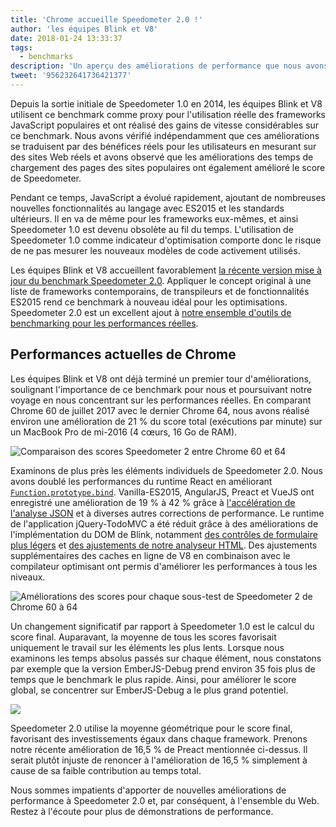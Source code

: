 ```yaml
---
title: 'Chrome accueille Speedometer 2.0 !'
author: 'les équipes Blink et V8'
date: 2018-01-24 13:33:37
tags:
  - benchmarks
description: 'Un aperçu des améliorations de performance que nous avons apportées jusqu'à présent à Blink et V8, basées sur Speedometer 2.0.'
tweet: '956232641736421377'
---
```

Depuis la sortie initiale de Speedometer 1.0 en 2014, les équipes Blink et V8 utilisent ce benchmark comme proxy pour l'utilisation réelle des frameworks JavaScript populaires et ont réalisé des gains de vitesse considérables sur ce benchmark. Nous avons vérifié indépendamment que ces améliorations se traduisent par des bénéfices réels pour les utilisateurs en mesurant sur des sites Web réels et avons observé que les améliorations des temps de chargement des pages des sites populaires ont également amélioré le score de Speedometer.

<!--truncate-->
Pendant ce temps, JavaScript a évolué rapidement, ajoutant de nombreuses nouvelles fonctionnalités au langage avec ES2015 et les standards ultérieurs. Il en va de même pour les frameworks eux-mêmes, et ainsi Speedometer 1.0 est devenu obsolète au fil du temps. L'utilisation de Speedometer 1.0 comme indicateur d'optimisation comporte donc le risque de ne pas mesurer les nouveaux modèles de code activement utilisés.

Les équipes Blink et V8 accueillent favorablement [la récente version mise à jour du benchmark Speedometer 2.0](https://webkit.org/blog/8063/speedometer-2-0-a-benchmark-for-modern-web-app-responsiveness/). Appliquer le concept original à une liste de frameworks contemporains, de transpileurs et de fonctionnalités ES2015 rend ce benchmark à nouveau idéal pour les optimisations. Speedometer 2.0 est un excellent ajout à [notre ensemble d'outils de benchmarking pour les performances réelles](/blog/real-world-performance).

## Performances actuelles de Chrome

Les équipes Blink et V8 ont déjà terminé un premier tour d'améliorations, soulignant l'importance de ce benchmark pour nous et poursuivant notre voyage en nous concentrant sur les performances réelles. En comparant Chrome 60 de juillet 2017 avec le dernier Chrome 64, nous avons réalisé environ une amélioration de 21 % du score total (exécutions par minute) sur un MacBook Pro de mi-2016 (4 cœurs, 16 Go de RAM).

![Comparaison des scores Speedometer 2 entre Chrome 60 et 64](/_img/speedometer-2/scores.png)

Examinons de plus près les éléments individuels de Speedometer 2.0. Nous avons doublé les performances du runtime React en améliorant [`Function.prototype.bind`](https://chromium.googlesource.com/v8/v8/+/808dc8cff3f6530a627ade106cbd814d16a10a18). Vanilla-ES2015, AngularJS, Preact et VueJS ont enregistré une amélioration de 19 % à 42 % grâce à [l'accélération de l'analyse JSON](https://chromium-review.googlesource.com/c/v8/v8/+/700494) et à diverses autres corrections de performance. Le runtime de l'application jQuery-TodoMVC a été réduit grâce à des améliorations de l'implémentation du DOM de Blink, notamment [des contrôles de formulaire plus légers](https://chromium.googlesource.com/chromium/src/+/f610be969095d0af8569924e7d7780b5a6a890cd) et [des ajustements de notre analyseur HTML](https://chromium.googlesource.com/chromium/src/+/6dd09a38aaae9c15adf5aad966f761f180bf1cef). Des ajustements supplémentaires des caches en ligne de V8 en combinaison avec le compilateur optimisant ont permis d'améliorer les performances à tous les niveaux.

![Améliorations des scores pour chaque sous-test de Speedometer 2 de Chrome 60 à 64](/_img/speedometer-2/improvements.png)

Un changement significatif par rapport à Speedometer 1.0 est le calcul du score final. Auparavant, la moyenne de tous les scores favorisait uniquement le travail sur les éléments les plus lents. Lorsque nous examinons les temps absolus passés sur chaque élément, nous constatons par exemple que la version EmberJS-Debug prend environ 35 fois plus de temps que le benchmark le plus rapide. Ainsi, pour améliorer le score global, se concentrer sur EmberJS-Debug a le plus grand potentiel.

![](/_img/speedometer-2/time.png)

Speedometer 2.0 utilise la moyenne géométrique pour le score final, favorisant des investissements égaux dans chaque framework. Prenons notre récente amélioration de 16,5 % de Preact mentionnée ci-dessus. Il serait plutôt injuste de renoncer à l'amélioration de 16,5 % simplement à cause de sa faible contribution au temps total.

Nous sommes impatients d'apporter de nouvelles améliorations de performance à Speedometer 2.0 et, par conséquent, à l'ensemble du Web. Restez à l'écoute pour plus de démonstrations de performance.
